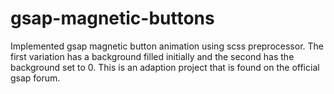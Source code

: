# gsap-magnetic-buttons
Implemented gsap magnetic button animation using scss preprocessor. The first variation has a background filled initially and the second has the background set to 0. This is an adaption project that is found on the official gsap forum.
